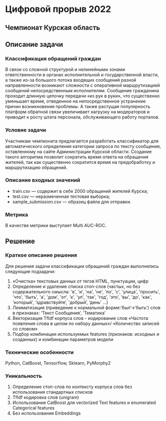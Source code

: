 # Цифровой прорыв 2022
## Чемпионат Курская область
## Описание задачи
### Классификация обращений граждан
В связи со сложной структурой и нелинейными зонами ответственности в
органах исполнительной и государственной власти, а также из-за большого
потока входящих сообщений разной направленности возникают сложности с
оперативной маршрутизацией сообщений непосредственным исполнителям.
Сообщение гражданина проходит длинную цепочку передачи «из рук в руки»,
что существенно уменьшает время, отведенное на непосредственное
устранение причин возникновения проблемы. А также растущая популярность
платформ обратной связи увеличивает нагрузку на модераторов и приводит к
росту штата персонала, обслуживающего работу порталов.

### Условие задачи
Участникам чемпионата предлагается разработать классификатор для
автоматического определения категории запроса по тексту сообщения,
оставленному на сайте Администрации Курской области.
Создание такого алгоритма позволит сократить время ответа на
обращения жителей, так как существенно сократится время на предобработку и
маршрутизацию обращений.

### Описание входных значений
- train.csv — содержит в себе 2000 обращений жителей Курска;
- test.сsv — неразмеченная тестовая выборка;
- sample_submission.csv — образец файла для отправки.

### Метрика
В качестве метрики выступает Multi AUC-ROC.

## Решение
### Краткое описание решения
Для решения задачи классификации обращений граждан выполнялись следующие подзадачи:
1. «Очистка» текстовых данных от тегов HTML, пунктуации, цифр
2. Определение и удаление списка стоп-слов (частых, но без содержательного смысла:  'в', 'и', 'на', 'не', 'по', 'с', 'улица', 'просить', 'что', 'быть', 'а', 'дом', 'от', 'к', 'ул', 'так', 'год', 'это', 'вы', 'до', 'как', 'который', ‘здравствуйте’, 'добрый’, ‘день' ...)
3. Лемматизация (приведение к нормальной форме:’был’->’быть’) слов в признаках: ‘Текст Сообщения’,  ‘Тематика’ 
4. Векторизация TfIdf корпуса слов - кодирование слов «Частота появления слова в целом по набору данных»/ «Количество записей со словом»
5. Подбор  комбинации используемых features (признаков: исходных и созданных) и комбинации параметров модели

### Технические особенности
Python, CatBoost, Tensorflow, Sklearn, PyMorphy2

### Уникальность
1. Определение стоп-слов по контексту корпуса слов без использования стандартных списков
2. TfIdf кодировка слов (unigram)
3. Использование CatBoost для vectorized Text features и enumerated Categorical features
4. Без использования Embeddings

